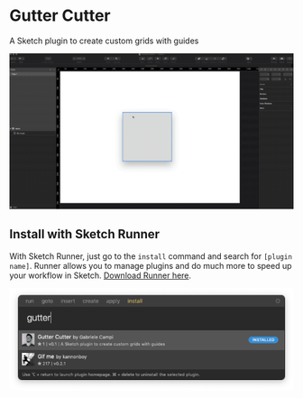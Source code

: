# Gutter Cutter
A Sketch plugin to create custom grids with guides

![Plugin demo](docs/very-fast-demo.gif)

## Install with Sketch Runner
With Sketch Runner, just go to the `install` command and search for `[plugin name]`. Runner allows you to manage plugins and do much more to speed up your workflow in Sketch. [Download Runner here](http://www.sketchrunner.com).

![Sketch Runner demo](docs/sketch-runner.png)